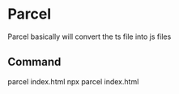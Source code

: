 # Parcel
Parcel basically will convert the ts file into js files
## Command
parcel index.html
npx parcel index.html

